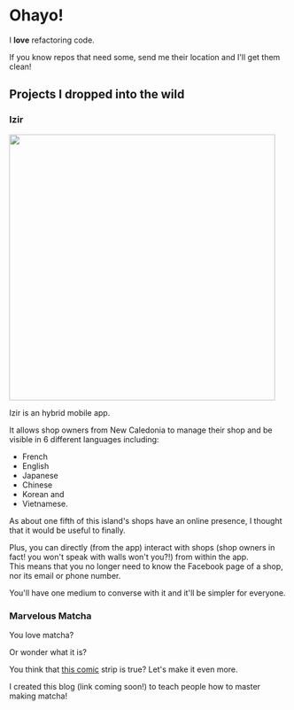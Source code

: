 # Ohayo!

I **love** refactoring code.

If you know repos that need some, send me their location and I'll get them clean!

## Projects I dropped into the wild

### Izir

<img src="https://izir.nc/images/izir_orange.svg" width="480" />

Izir is an hybrid mobile app.

It allows shop owners from New Caledonia to manage their shop and be visible in 6 different languages including:
- French
- English
- Japanese
- Chinese
- Korean and
- Vietnamese.

As about one fifth of this island's shops have an online presence, I thought that it would be useful to finally.

Plus, you can directly (from the app) interact with shops (shop owners in fact! you won't speak with walls won't you?!) from within the app.  
This means that you no longer need to know the Facebook page of a shop, nor its email or phone number.

You'll have one medium to converse with it and it'll be simpler for everyone.


### Marvelous Matcha

You love matcha?

Or wonder what it is?

You think that [this comic](https://medium.com/slackjaw/coffee-people-vs-tea-people-b14a54714167) strip is true?
Let's make it even more.

I created this blog (link coming soon!) to teach people how to master making matcha!
